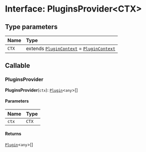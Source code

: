 # Interface: PluginsProvider\<CTX>

## Type parameters

| Name | Type |
| :------ | :------ |
| `CTX` | extends [`PluginContext`](/auto-docs/playground-react/variables/PluginContext-1.md) = [`PluginContext`](/auto-docs/playground-react/variables/PluginContext-1.md) |

## Callable

### PluginsProvider

**PluginsProvider**(`ctx`): [`Plugin`](/auto-docs/playground-react/variables/Plugin-1.md)<`any`>\[]

#### Parameters

| Name | Type |
| :------ | :------ |
| `ctx` | `CTX` |

#### Returns

[`Plugin`](/auto-docs/playground-react/variables/Plugin-1.md)<`any`>\[]
